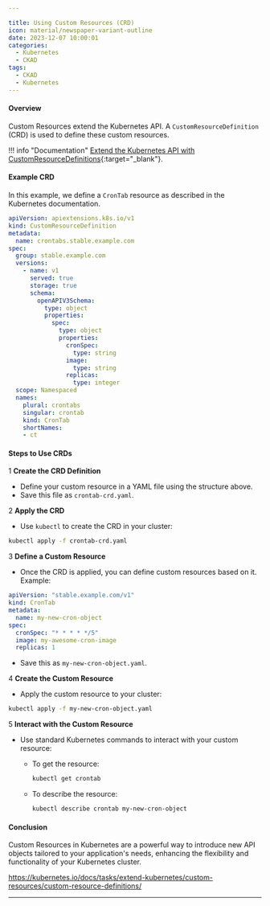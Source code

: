 ```yaml
---

title: Using Custom Resources (CRD)
icon: material/newspaper-variant-outline
date: 2023-12-07 10:00:01
categories:
  - Kubernetes
  - CKAD
tags:
  - CKAD
  - Kubernetes
---
```


#### Overview

Custom Resources extend the Kubernetes API. A `CustomResourceDefinition` (CRD) is used to define these custom resources.

!!! info "Documentation"
    [Extend the Kubernetes API with CustomResourceDefinitions](https://kubernetes.io/docs/tasks/extend-kubernetes/custom-resources/custom-resource-definitions/){:target="_blank"}.

#### Example CRD

In this example, we define a `CronTab` resource as described in the Kubernetes documentation.

```yaml
apiVersion: apiextensions.k8s.io/v1
kind: CustomResourceDefinition
metadata:
  name: crontabs.stable.example.com
spec:
  group: stable.example.com
  versions:
    - name: v1
      served: true
      storage: true
      schema:
        openAPIV3Schema:
          type: object
          properties:
            spec:
              type: object
              properties:
                cronSpec:
                  type: string
                image:
                  type: string
                replicas:
                  type: integer
  scope: Namespaced
  names:
    plural: crontabs
    singular: crontab
    kind: CronTab
    shortNames:
    - ct
```

#### Steps to Use CRDs

1 **Create the CRD Definition**

- Define your custom resource in a YAML file using the structure above.
- Save this file as `crontab-crd.yaml`.

2 **Apply the CRD**

- Use `kubectl` to create the CRD in your cluster:

```bash
kubectl apply -f crontab-crd.yaml
```

3 **Define a Custom Resource**

- Once the CRD is applied, you can define custom resources based on it. Example:

```yaml
apiVersion: "stable.example.com/v1"
kind: CronTab
metadata:
  name: my-new-cron-object
spec:
  cronSpec: "* * * * */5"
  image: my-awesome-cron-image
  replicas: 1
```

- Save this as `my-new-cron-object.yaml`.

4 **Create the Custom Resource**

- Apply the custom resource to your cluster:

```bash
kubectl apply -f my-new-cron-object.yaml
```

5 **Interact with the Custom Resource**

- Use standard Kubernetes commands to interact with your custom resource:
  - To get the resource:

    ```bash
    kubectl get crontab
    ```

  - To describe the resource:

    ```bash
    kubectl describe crontab my-new-cron-object
    ```

#### Conclusion

Custom Resources in Kubernetes are a powerful way to introduce new API objects tailored to your application's needs, enhancing the flexibility and functionality of your Kubernetes cluster.

<https://kubernetes.io/docs/tasks/extend-kubernetes/custom-resources/custom-resource-definitions/>

---
